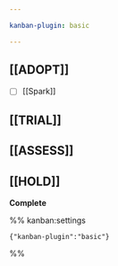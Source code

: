 ```yaml
---

kanban-plugin: basic

---
```


## [[ADOPT]]

- [ ] [[Spark]]


## [[TRIAL]]



## [[ASSESS]]



## [[HOLD]]

**Complete**




%% kanban:settings
```
{"kanban-plugin":"basic"}
```
%%
